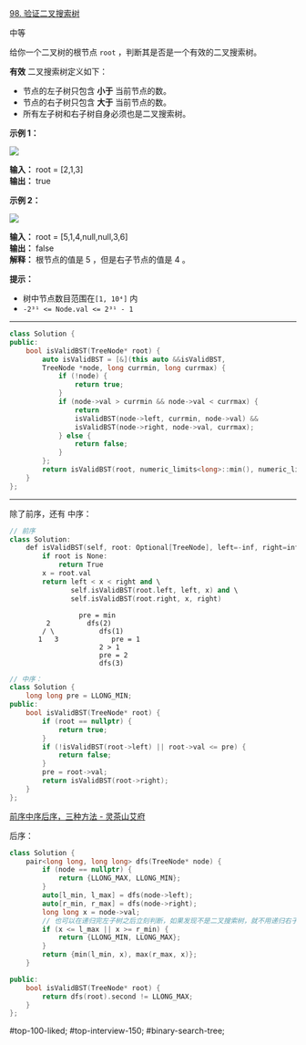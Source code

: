 [98. 验证二叉搜索树](https://leetcode.cn/problems/validate-binary-search-tree/)

中等

给你一个二叉树的根节点 `root` ，判断其是否是一个有效的二叉搜索树。

**有效** 二叉搜索树定义如下：

- 节点的左子树只包含 **小于** 当前节点的数。
- 节点的右子树只包含 **大于** 当前节点的数。
- 所有左子树和右子树自身必须也是二叉搜索树。

**示例 1：**

![](https://assets.leetcode.com/uploads/2020/12/01/tree1.jpg)

**输入：** root = [2,1,3]  
**输出：** true  

**示例 2：**

![](https://assets.leetcode.com/uploads/2020/12/01/tree2.jpg)

**输入：** root = [5,1,4,null,null,3,6]  
**输出：** false  
**解释：** 根节点的值是 5 ，但是右子节点的值是 4 。 

**提示：**

- 树中节点数目范围在`[1, 10⁴]` 内
- `-2³¹ <= Node.val <= 2³¹ - 1`
---- ----
```cpp
class Solution {
public:
    bool isValidBST(TreeNode* root) {
        auto isValidBST = [&](this auto &&isValidBST, 
        TreeNode *node, long currmin, long currmax) {
            if (!node) {
                return true;
            }
            if (node->val > currmin && node->val < currmax) {
                return 
                isValidBST(node->left, currmin, node->val) &&
                isValidBST(node->right, node->val, currmax);
            } else {
                return false;
            }
        };
        return isValidBST(root, numeric_limits<long>::min(), numeric_limits<long>::max());
    }
};
```

----
除了前序，还有 中序：

```cpp
// 前序
class Solution:
    def isValidBST(self, root: Optional[TreeNode], left=-inf, right=inf) -> bool:
        if root is None:
            return True
        x = root.val
        return left < x < right and \
               self.isValidBST(root.left, left, x) and \
               self.isValidBST(root.right, x, right)

```

```
                 pre = min
         2         dfs(2)
        / \           dfs(1)
       1   3             pre = 1
                      2 > 1
                      pre = 2
                      dfs(3)
```

```cpp
// 中序：
class Solution {
    long long pre = LLONG_MIN;
public:
    bool isValidBST(TreeNode* root) {
        if (root == nullptr) {
            return true;
        }
        if (!isValidBST(root->left) || root->val <= pre) {
            return false;
        }
        pre = root->val;
        return isValidBST(root->right);
    }
};
```
[前序中序后序，三种方法 - 灵茶山艾府](https://leetcode.cn/problems/validate-binary-search-tree/solutions/2020306/qian-xu-zhong-xu-hou-xu-san-chong-fang-f-yxvh/)

后序：
```cpp
class Solution {
    pair<long long, long long> dfs(TreeNode* node) {
        if (node == nullptr) {
            return {LLONG_MAX, LLONG_MIN};
        }
        auto[l_min, l_max] = dfs(node->left);
        auto[r_min, r_max] = dfs(node->right);
        long long x = node->val;
        // 也可以在递归完左子树之后立刻判断，如果发现不是二叉搜索树，就不用递归右子树了
        if (x <= l_max || x >= r_min) {
            return {LLONG_MIN, LLONG_MAX};
        }
        return {min(l_min, x), max(r_max, x)};
    }

public:
    bool isValidBST(TreeNode* root) {
        return dfs(root).second != LLONG_MAX;
    }
};
```

#top-100-liked; #top-interview-150; #binary-search-tree;